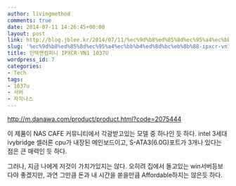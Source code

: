 ```yaml
---
author: livingmethod
comments: true
date: 2014-07-11 14:26:45+00:00
layout: post
link: http://blog.jblee.kr/2014/07/11/%ec%9d%b8%ed%85%8d%ec%95%a4%ec%bb%b4%ed%8d%bc%eb%8b%88-ipxcr-vn1-1037u/
slug: '%ec%9d%b8%ed%85%8d%ec%95%a4%ec%bb%b4%ed%8d%bc%eb%8b%88-ipxcr-vn1-1037u'
title: 인텍앤컴퍼니 IPXCR-VN1 1037U
wordpress_id: 7
categories:
- Tech
tags:
- 1037u
- 서버
- 자작나스
---
```


http://m.danawa.com/product/product.html?code=2075444

이 제품이 NAS CAFE 커뮤니티에서 각광받고있는 모델 중 하나인 듯 하다.
intel 3세대 ivybridge 셀러론 cpu가 내장된 메인보드이고, S-ATA3(6.0G)포트가 3개나 있다는 점은 큰 매력인 듯 하다.

그러나, 지금 나에게 저것이 가치가있지는 않다.
오히려 집에서 돌고있는 win서버등보다야 좋겠지만, 과연 그만큼 돈과 내 시간을 쏟을만큼 Affordable하지는 않은듯 하다.
